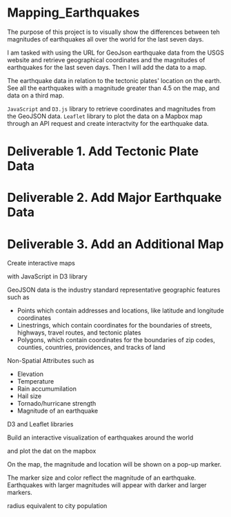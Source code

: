 # Mapping_Earthquakes

The purpose of this project is to visually show the differences between teh magnitudes of earthquakes all over the world for the last seven days.

I am tasked with using the URL for GeoJson earthquake data from the USGS website and retrieve geographical coordinates and the magnitudes of earthquakes for the last seven days. Then I will add the data to a map.


The earthquake data in relation to the tectonic plates' location on the earth. See all the earthquakes with a magnitude greater than 4.5 on the map, and data on a third map.

```JavaScript``` and ```D3.js``` library to retrieve coordinates and magnitudes from the GeoJSON data.
```Leaflet``` library to plot the data on a Mapbox map through an API request and create interactvity for the earthquake data.

# Deliverable 1. Add Tectonic Plate Data

# Deliverable 2. Add Major Earthquake Data

# Deliverable 3. Add an Additional Map


Create interactive maps

with JavaScript in D3 library

GeoJSON data is the industry standard representative geographic features such as 

* Points which contain addresses and locations, like latitude and longitude coordinates
* Linestrings, which contain coordinates for the boundaries of streets, highways, travel routes, and tectonic plates
* Polygons, which contain coordinates for the boundaries of zip codes, counties, countries, providences, and tracks of land


Non-Spatial Attributes such as 
* Elevation
* Temperature
* Rain accumumilation
* Hail size
* Tornado/hurricane strength
* Magnitude of an earthquake

D3 and Leaflet libraries

Build an interactive visualization of earthquakes around the world

and plot the dat on the mapbox

On the map, the magnitude and location will be shown on a pop-up marker. 

The marker size and color reflect the magnitude of an earthquake. Earthquakes with larger magnitudes will appear with darker and larger markers.



radius equivalent to city population

